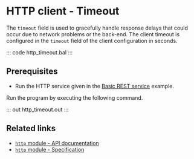 # HTTP client - Timeout

The `timeout` field is used to gracefully handle response delays that could occur due to network problems or the back-end. The client timeout is configured in the `timeout` field of the client configuration in seconds.

::: code http_timeout.bal :::

## Prerequisites
- Run the HTTP service given in the [Basic REST service](/learn/by-example/http-basic-rest-service/) example.

Run the program by executing the following command.

::: out http_timeout.out :::

## Related links
- [`http` module - API documentation](https://lib.ballerina.io/ballerina/http/latest/)
- [`http` module - Specification](https://ballerina.io/spec/http/)